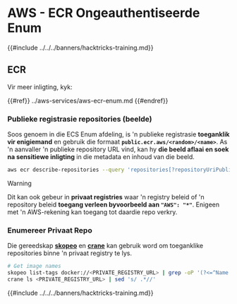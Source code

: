 # AWS - ECR Ongeauthentiseerde Enum

{{#include ../../../banners/hacktricks-training.md}}

## ECR

Vir meer inligting, kyk:

{{#ref}}
../aws-services/aws-ecr-enum.md
{{#endref}}

### Publieke registrasie repositories (beelde)

Soos genoem in die ECS Enum afdeling, is 'n publieke registrasie **toeganklik vir enigiemand** en gebruik die formaat **`public.ecr.aws/<random>/<name>`**. As 'n aanvaller 'n publieke repository URL vind, kan hy **die beeld aflaai en soek na sensitiewe inligting** in die metadata en inhoud van die beeld.
```bash
aws ecr describe-repositories --query 'repositories[?repositoryUriPublic == `true`].repositoryName' --output text
```
> [!WARNING]
> Dit kan ook gebeur in **privaat registries** waar 'n registry beleid of 'n repository beleid **toegang verleen byvoorbeeld aan `"AWS": "*"`**. Enigeen met 'n AWS-rekening kan toegang tot daardie repo verkry.

### Enumereer Privaat Repo

Die gereedskap [**skopeo**](https://github.com/containers/skopeo) en [**crane**](https://github.com/google/go-containerregistry/blob/main/cmd/crane/doc/crane.md) kan gebruik word om toeganklike repositories binne 'n privaat registry te lys.
```bash
# Get image names
skopeo list-tags docker://<PRIVATE_REGISTRY_URL> | grep -oP '(?<=^Name: ).+'
crane ls <PRIVATE_REGISTRY_URL> | sed 's/ .*//'
```
{{#include ../../../banners/hacktricks-training.md}}
